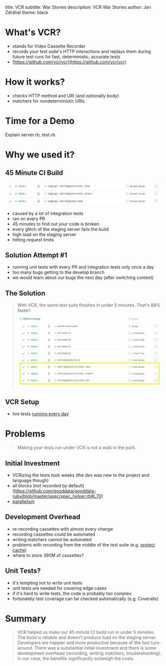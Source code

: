 title: VCR
subtitle: War Stories
description: VCR War Stories
author: Jan Zdráhal
theme: black

# What's VCR?

- stands for Video Cassette Recorder
- records your test suite's HTTP interactions and replays them during future test runs for fast, deterministic, accurate tests
- [https://github.com/vcr/vcr](https://github.com/vcr/vcr)

# How it works?

- checks HTTP method and URI (and optionally body)
- matchers for nondeterministic URIs

# Time for a Demo

<aside class="notes">
    Explain server.rb, test.rb.
</aside>

# Why we used it?

## 45 Minute CI Build
![slow build](slow_build.png)
- caused by a lot of integration tests
- ran on every PR
- 45 minutes to find out your code is broken
- every glitch of the staging server fails the build
- high load on the staging server
- hitting request limits

## Solution Attempt #1

- running unit tests with every PR and integration tests only once a day
- too many bugs getting to the develop branch
- we would learn about our bugs the next day (after switching context)

## The Solution

> With VCR, the same test suite finishes in under 5 minutes. That's 88% faster!
![fast build](fast_build.png)

## VCR Setup

- live tests [running every day](https://travis-ci.org/gooddata/gooddata-ruby/builds/520872126)

# Problems

> Making your tests run under VCR is not a walk in the park.

## Initial Investment

- VCRizing the tests took weeks (the dev was new to the project and language though)
- all blocks (not recorded by default)(https://github.com/gooddata/gooddata-ruby/blob/master/spec/spec_helper.rb#L70)
- [parallelism](https://github.com/gooddata/gooddata-ruby/blob/master/spec/spec_helper.rb#L60)

## Development Overhead
- re-recording cassettes with almost every change
- recording cassettes could be automated
- writing matchers cannot be automated
- problems with recording from the middle of the test suite (e.g. [project cache](https://github.com/gooddata/gooddata-ruby/blob/master/spec/vcr_configurer.rb#L65-L71))
- where to store 390M of cassettes?

## Unit Tests?
- it's tempting not to write unit tests
- unit tests are needed for covering edge cases
- if it's hard to write tests, the code is probably too complex
- fortunately test coverage can be checked automatically (e.g. Coveralls)

# Summary
> VCR helped us make our 45 minute CI build run in under 5 minutes. The build is reliable and doesn't produce load on the staging server. Developers are happier and more productive because of the fast turn-around. There was a substantial initial investment and there is some development overhead (recording, writing matchers, troubleshooting). In our case, the benefits significantly outweigh the costs.

